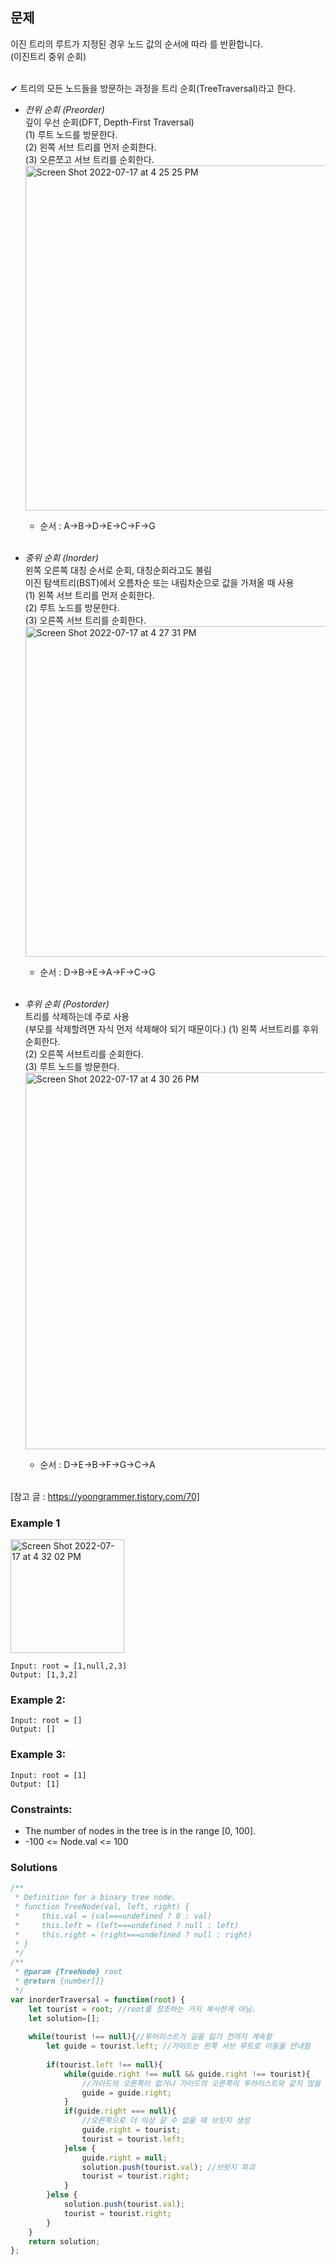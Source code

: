 
## 문제
이진 트리의 루트가 지정된 경우 노드 값의 순서에 따라 를 반환합니다.<br/>
(이진트리 중위 순회)<br/>
<br/>

✔ 트리의 모든 노드들을 방문하는 과정을 트리 순회(TreeTraversal)라고 한다.<br/>
- *전위 순회 (Preorder)*<br/>
  깊이 우선 순회(DFT, Depth-First Traversal)<br/>
  (1) 루트 노드를 방문한다. <br/>
  (2) 왼쪽 서브 트리를 먼저 순회한다. <br/>
  (3) 오른쪼고 서브 트리를 순회한다. <br/>
  <img width="552" alt="Screen Shot 2022-07-17 at 4 25 25 PM" src="https://user-images.githubusercontent.com/88074487/179388387-a3c8c49a-f6b2-42e8-b7cc-20adb67888f7.png"><br/>
  * 순서 : A→B→D→E→C→F→G<br/>
  <br/>

- *중위 순회 (Inorder)*<br/>
  왼쪽 오른쪽 대칭 순서로 순회, 대칭순회라고도 불림<br/>
  이진 탐색트리(BST)에서 오름차순 또는 내림차순으로 값을 가져올 때 사용<br/>
  (1) 왼쪽 서브 트리를 먼저 순회한다. <br/>
  (2) 루트 노드를 방문한다. <br/>
  (3) 오른쪽 서브 트리를 순회한다. <br/>
  <img width="529" alt="Screen Shot 2022-07-17 at 4 27 31 PM" src="https://user-images.githubusercontent.com/88074487/179388438-e5075d3b-c325-4f3e-82a0-ec074a18cc0e.png"><br/>
  * 순서 : D→B→E→A→F→C→G<br/>
  <br/>
  
- *후위 순회 (Postorder)*<br/>
  트리를 삭제하는데 주로 사용 <br/>
  (부모를 삭제할려면 자식 먼저 삭제해야 되기 때문이다.)
  (1) 왼쪽 서브트리를 후위 순회한다. <br/>
  (2) 오른쪽 서브트리를 순회한다. <br/>
  (3) 루트 노드를 방문한다. <br/>
  <img width="603" alt="Screen Shot 2022-07-17 at 4 30 26 PM" src="https://user-images.githubusercontent.com/88074487/179388537-75282eaa-c5a0-47f1-a6f1-5cb4076a1029.png"><br/>
  * 순서 : D→E→B→F→G→C→A<br/>
  <br/>

[참고 글 : https://yoongrammer.tistory.com/70]

### Example 1
<img width="182" alt="Screen Shot 2022-07-17 at 4 32 02 PM" src="https://user-images.githubusercontent.com/88074487/179388591-3d92dfc1-dcb1-4abb-a55f-69c4fd289f7c.png">
<br/>


```
Input: root = [1,null,2,3]
Output: [1,3,2]
```

### Example 2:
```
Input: root = []
Output: []
```

### Example 3:
```
Input: root = [1]
Output: [1]
```

### Constraints:

- The number of nodes in the tree is in the range [0, 100].
- -100 <= Node.val <= 100

### Solutions
```javascript
/**
 * Definition for a binary tree node.
 * function TreeNode(val, left, right) {
 *     this.val = (val===undefined ? 0 : val)
 *     this.left = (left===undefined ? null : left)
 *     this.right = (right===undefined ? null : right)
 * }
 */
/**
 * @param {TreeNode} root
 * @return {number[]}
 */
var inorderTraversal = function(root) {
    let tourist = root; //root를 참조하는 거지 복사한게 아님.
    let solution=[];
    
    while(tourist !== null){//투어리스트가 길을 잃기 전까지 계속함
        let guide = tourist.left; //가이드는 왼쪽 서브 루트로 이동을 안내함
        
        if(tourist.left !== null){
            while(guide.right !== null && guide.right !== tourist){
                //가이드의 오른쪽이 없거나 가이드의 오른쪽이 투어리스트와 같지 않을 때
                guide = guide.right;
            }
            if(guide.right === null){
                //오른쪽으로 더 이상 갈 수 없을 때 브릿지 생성
                guide.right = tourist;
                tourist = tourist.left;
            }else {
                guide.right = null;
                solution.push(tourist.val); //브릿지 파괴
                tourist = tourist.right;
            }
        }else {
            solution.push(tourist.val);
            tourist = tourist.right;
        }   
    }
    return solution;
};
```
